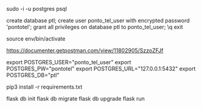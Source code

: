 sudo -i -u postgres
psql

create database ptl;
create user ponto_tel_user with encrypted password 'pontotel';
grant all privileges on database ptl to ponto_tel_user;
\q
exit


source env/bin/activate

https://documenter.getpostman.com/view/11802905/SzzoZFJf


export POSTGRES_USER="ponto_tel_user"
export POSTGRES_PW="pontotel"
export POSTGRES_URL="127.0.0.1:5432"
export POSTGRES_DB="ptl" 



pip3 install -r requirements.txt




flask db init
flask db migrate
flask db upgrade
flask run